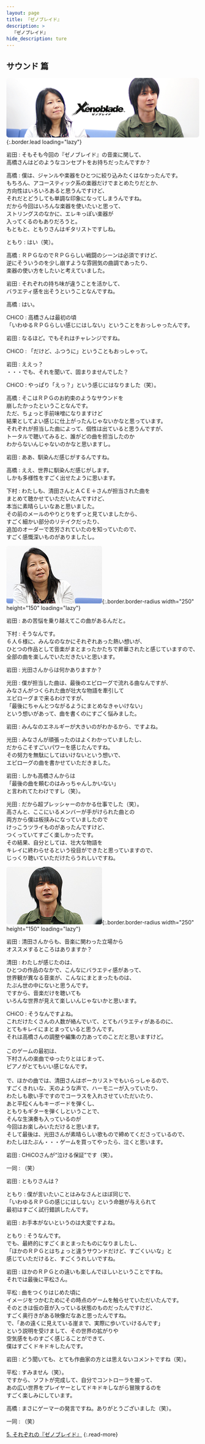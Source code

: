 ```yaml
---
layout: page
title: 『ゼノブレイド』
description: >
  『ゼノブレイド』
hide_description: ture
---
```


## サウンド 篇

![](/interviews/jp/wii/sx4j/vol1/img/mainvisual4.jpg){:.border.lead loading="lazy"}

岩田
: そもそも今回の『ゼノブレイド』の音楽に関して、<br>高橋さんはどのようなコンセプトをお持ちだったんですか？

高橋
: 僕は、ジャンルや楽器をひとつに絞り込みたくはなかったんです。<br>もちろん、アコースティック系の楽器だけでまとめたりだとか、<br>方向性はいろいろあると思うんですけど、<br>それだとどうしても単調な印象になってしまうんですね。<br>だから今回はいろんな楽器を使いたいと思って、<br>ストリングスのなかに、エレキっぽい楽器が<br>入ってくるのもありだろうと。<br>もともと、ともりさんはギタリストですしね。

ともり
: はい（笑）。

高橋
: ＲＰＧなのでＲＰＧらしい戦闘のシーンは必須ですけど、<br>逆にそういうのを少し崩すような雰囲気の曲調であったり、<br>楽器の使い方をしたいと考えていました。

岩田
: それぞれの持ち味が違うことを活かして、<br>バラエティ感を出そうということなんですね。

高橋
: はい。

CHiCO
: 高橋さんは最初の頃<br>「いわゆるＲＰＧらしい感じにはしない」ということをおっしゃったんです。

岩田
: なるほど。でもそれはチャレンジですね。

CHiCO
: 「だけど、ふつうに」ということもおっしゃって。

岩田
: ええっ？<br>・・・でも、それを聞いて、固まりませんでした？

CHiCO
: やっぱり「えっ？」という感じにはなりました（笑）。

高橋
: そこはＲＰＧのお約束のようなサウンドを<br>崩したかったということなんです。<br>ただ、ちょっと手前味噌になりますけど<br>結果としてよい感じに仕上がったんじゃないかなと思っています。<br>それぞれが担当した曲によって、個性は出ていると思うんですが、<br>トータルで聴いてみると、誰がどの曲を担当したのか<br>わからないんじゃないのかなと思いますし。

岩田
: ああ、馴染んだ感じがするんですね。

高橋
: ええ、世界に馴染んだ感じがします。<br>しかも多様性をすごく出せたように思います。

下村
: わたしも、清田さんとＡＣＥ＋さんが担当された曲を<br>まとめて聴かせていただいたんですけど、<br>本当に素晴らしいなあと思いました。<br>その前のメールのやりとりをずっと見ていましたから、<br>すごく細かい部分のリテイクだったり、<br>追加のオーダーで苦労されていたのを知っていたので、<br>すごく感慨深いものがありましたし。

![](/interviews/jp/wii/sx4j/vol1/img/photo015.jpg){:.border.border-radius width="250" height="150" loading="lazy"}

岩田
: あの苦悩を乗り越えてこの曲があるんだと。

下村
: そうなんです。<br>６人６様に、みんなのなかにそれぞれあった熱い想いが、<br>ひとつの作品として音楽がまとまったかたちで昇華されたと感じていますので、<br>全部の曲を楽しんでいただきたいと思います。

岩田
: 光田さんからは何かありますか？

光田
: 僕が担当した曲は、最後のエピローグで流れる曲なんですが、<br>みなさんがつくられた曲が壮大な物語を牽引して<br>エピローグまで来るわけですが、<br>「最後にちゃんとつながるようにまとめなきゃいけない」<br>という想いがあって、曲を書くのにすごく悩みました。

岩田
: みんなのエネルギーが大きいのがわかるから、ですよね。

光田
: みなさんが頑張ったのはよくわかっていましたし、<br>だからこそすごいパワーを感じたんですね。<br>その努力を無駄にしてはいけないという想いで、<br>エピローグの曲を書かせていただきました。

岩田
: しかも高橋さんからは<br>「最後の曲を頼むのはみっちゃんしかいない」<br>と言われてたわけですし（笑）。

光田
: だから超プレッシャーのかかる仕事でした（笑）。<br>高さんと、ここにいるメンバーが手がけられた曲との<br>両方から僕は板挟みになっていましたので<br>けっこうツライものがあったんですけど、<br>つくっていてすごく楽しかったです。<br>その結果、自分としては、壮大な物語を<br>キレイに終わらせるという役目ができたと思っていますので、<br>じっくり聴いていただけたらうれしいですね。

![](/interviews/jp/wii/sx4j/vol1/img/photo016.jpg){:.border.border-radius width="250" height="150" loading="lazy"}

岩田
: 清田さんからも、音楽に関わった立場から<br>オススメするところはありますか？

清田
: わたしが感じたのは、<br>ひとつの作品のなかで、こんなにバラエティ感があって、<br>世界観が異なる音楽が、こんなにまとまったものは、<br>たぶん世の中にないと思うんです。<br>ですから、音楽だけを聴いても<br>いろんな世界が見えて楽しいんじゃないかと思います。

CHiCO
: そうなんですよね。<br>これだけたくさんの人数が絡んでいて、とてもバラエティがあるのに、<br>とてもキレイにまとまっていると思うんです。<br>それは高橋さんの調整や編集の力あってのことだと思いますけど。<br><br>このゲームの最初は、<br>下村さんの楽曲でゆったりとはじまって、<br>ピアノがとてもいい感じなんです。<br><br>で、ほかの曲では、清田さんはボーカリストでもいらっしゃるので、<br>すごくきれいな、天のような声で、ハーモニーが入っていたり、<br>わたしも歌い手ですのでコーラスを入れさせていただいたり、<br>あと平松くんもキーボードを弾くし、<br>ともりもギターを弾くしということで、<br>そんな生演奏も入っているのが<br>今回はお楽しみいただけると思います。<br>そして最後は、光田さんが素晴らしい歌もので締めてくださっているので、<br>わたしはたぶん・・・ゲームを買ってやったら、泣くと思います。

岩田
: CHiCOさんが“泣ける保証”です（笑）。

一同
: （笑）

岩田
: ともりさんは？

ともり
: 僕が言いたいことはみなさんとほぼ同じで、<br>「いわゆるＲＰＧの感じにはしない」という命題が与えられて<br>最初はすごく試行錯誤したんです。

岩田
: お手本がないというのは大変ですよね。

ともり
: そうなんです。<br>でも、最終的にすごくまとまったものになりましたし、<br>「ほかのＲＰＧとはちょっと違うサウンドだけど、すごくいいな」と<br>感じていただけると、すごくうれしいですね。

岩田
: ほかのＲＰＧとの違いも楽しんでほしいということですね。<br>それでは最後に平松さん。

平松
: 曲をつくりはじめた頃に<br>イメージをつかむためにその時点のゲームを触らせていただいたんです。<br>そのときは仮の音が入っている状態のものだったんですけど、<br>すごく奥行きがある映像だなあと思ったんですね。<br>で、「あの遠くに見えている崖まで、実際に歩いていけるんです」<br>という説明を受けまして、その世界の拡がりや<br>空気感をものすごく感じることができて、<br>僕はすごくドキドキしたんです。

岩田
: どう聞いても、とても作曲家の方とは思えないコメントですね（笑）。

平松
: すみません（笑）。<br>ですから、ソフトが完成して、自分でコントローラを握って、<br>あの広い世界をプレイヤーとしてドキドキしながら冒険するのを<br>すごく楽しみにしています。

高橋
: まさにゲーマーの発言ですね。ありがとうございました（笑）。

一同
: （笑）

[5. それぞれの『ゼノブレイド』](5.md)
{:.read-more}

